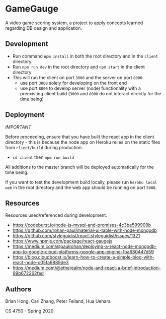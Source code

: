 # GameGauge

A video game scoring system, a project to apply concepts learned regarding DB design and application.

## Development

- Run command `npm install` in both the root directory and in the `client` directory.
- Run `npm run dev` in the root directory and `npm start` in the client directory
- This will run the client on port `3000` and the server on port `8000`
    - use port `3000` solely for developing on the front end
    - use port `8000` to develop server (node) functionality with a preexisting client build (`3000` and `8000` do not interact directly for the time being) 

## Deployment

*IMPORTANT*

Before proceeding, ensure that you have built the react app in the client directory - this is because the node app on Heroku relies on the static files from `client/build` during production.
- `cd client` then `npm run build`

All additions to the master branch will be deployed automatically for the time being.

If you want to test the development build locally, please run `heroku local web` in the root directory and the web app should be running on port `5000`.

## Resources

Resources used/referenced during development.
- https://codeburst.io/node-js-mysql-and-promises-4c3be599909b
- https://github.com/rohan-paul/material-ui-table-with-node-mongodb
- https://github.com/styleguidist/react-styleguidist/issues/1321
- https://www.npmjs.com/package/react-gaugejs
- https://medium.com/@paulrohan/deploying-a-react-node-mongodb-app-to-google-cloud-platforms-google-app-engine-1ba680447d59
- https://blog.cloudboost.io/learn-how-to-create-a-simple-blog-with-react-node-c05fa6889de3
- https://medium.com/@etherealm/node-and-react-a-brief-introduction-99b672262fed

## Authors

Brian Hong, Carl Zhang, Peter Felland, Hua Uehara

CS 4750 - Spring 2020

